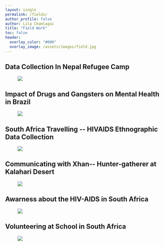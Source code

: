 ```yaml
---
layout: single 
permalink: /fields/
author_profile: false
author: Lila Chamlagai
title: "Field Work"
toc: false
header:
  overlay_color: "#000"
  overlay_image: /assets/images/field.jpg
---
```

## Data Collection In Nepal Refugee Camp

<figure> <img src="/assets/images/fig1.JPG">
<figcaption> </figcaption> </figure>
  
## Impact of Drugs and Gangsters on Mental Health in Brazil

<figure> <img src="/assets/images/fig2.JPG">
<figcaption> </figcaption> </figure>

## South Africa Travelling -- HIVAIDS Ethnographic Data Collection

<figure> <img src="/assets/images/fig3.JPG">
<figcaption> </figcaption> </figure>

## Communicating with Xhan-- Hunter-gatherer at Kalahari Desert 

<figure> <img src="/assets/images/fig4.JPG">
<figcaption> </figcaption> </figure>

## Awarness about the HIV-AIDS in South Africa 

<figure> <img src="/assets/images/fig5.JPG">
<figcaption> </figcaption> </figure>

## Volunteering at School in South Africa 

<figure> <img src="/assets/images/fig6.JPG">
<figcaption> </figcaption> </figure>






